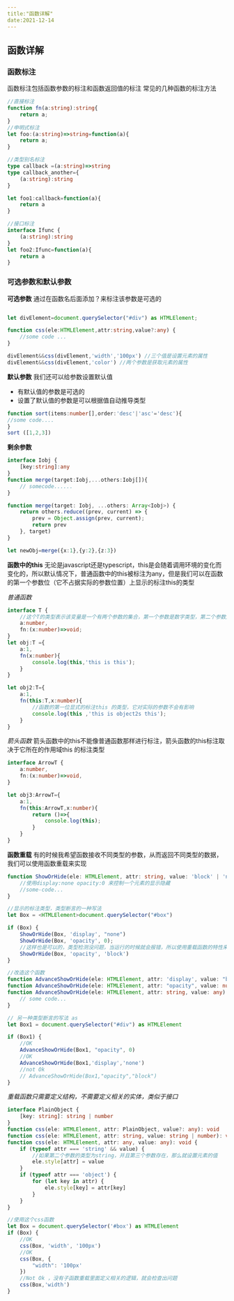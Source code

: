 ```yaml
---
title:"函数详解"
date:2021-12-14
---
```


## 函数详解

### 函数标注

函数标注包括函数参数的标注和函数返回值的标注
常见的几种函数的标注方法

```typescript
//直接标注
function fn(a:string):string{
    return a;
}
//申明式标注
let foo:(a:string)=>string=function(a){
    return a;
}

//类型别名标注
type callback =(a:string)=>string
type callback_another={
    (a:string):string
}

let foo1:callback=function(a){
    return a
}

//接口标注
interface Ifunc {
    (a:string):string
}
let foo2:Ifunc=function(a){
    return a
}
```

### 可选参数和默认参数

**可选参数**
通过在函数名后面添加？来标注该参数是可选的

```typescript

let divElement=document.querySelector("#div") as HTMLElement;

function css(ele:HTMLElement,attr:string,value?:any) {
    //some code ...
}

divElement&&css(divElement,'width','100px') //三个值是设置元素的属性
divElement&&css(divElement,'color') //两个参数是获取元素的属性

```

**默认参数**
我们还可以给参数设置默认值

- 有默认值的参数是可选的
- 设置了默认值的参数是可以根据值自动推导类型

```typescript
function sort(items:number[],order:'desc'|'asc'='desc'){
//some code....
}
sort ([1,2,3])
```

**剩余参数**

```typescript
interface Iobj {
    [key:string]:any
}
function merge(target:Iobj,...others:Iobj[]){
    // somecode......
}
```

```typescript
function merge(target: Iobj, ...others: Array<Iobj>) {
    return others.reduce((prev, current) => {
        prev = Object.assign(prev, current);
        return prev
    }, target)
}

let newObj=merge({x:1},{y:2},{z:3})

```

**函数中的this**
无论是javascript还是typescript，this是会随着调用环境的变化而变化的，所以默认情况下，普通函数中的this被标注为any，但是我们可以在函数的第一个参数位（它不占据实际的参数位置）上显示的标注this的类型

*普通函数*

```typescript
interface T {
    //这个T的类型表示该变量是一个有两个参数的集合，第一个参数是数字类型，第二个参数是一个函数（传入的值为数字类型返回的值为无值类型）
    a:number,
    fn:(x:number)=>void;
}
let obj:T ={
    a:1,
    fn(x:number){
        console.log(this,'this is this');
    }
}

let obj2:T={
    a:1,
    fn(this:T,x:number){
        //函数的第一位显式的标注this 的类型，它对实际的参数不会有影响
        console.log(this ,'this is object2s this');
    }
}
```

*箭头函数*
箭头函数中的this不能像普通函数那样进行标注，箭头函数的this标注取决于它所在的作用域this 的标注类型

```typescript
interface ArrowT {
    a:number,
    fn:(x:number)=>void,
}

let obj3:ArrowT={
    a:1,
    fn(this:ArrowT,x:number){
        return ()=>{
            console.log(this);
        }
    }
}
```

**函数重载**
有的时候我希望函数接收不同类型的参数，从而返回不同类型的数据，我们可以使用函数重载来实现

```typescript
function ShowOrHide(ele: HTMLElement, attr: string, value: 'block' | 'none' | number) {
    //使用display:none opacity:0 来控制一个元素的显示隐藏
    //some-code...
}

//显示的标注类型，类型断言的一种写法
let Box = <HTMLElement>document.querySelector("#box")

if (Box) {
    ShowOrHide(Box, 'display', "none")
    ShowOrHide(Box, 'opacity', 0);
    //这样也是可以的，类型检测没问题，当运行的时候就会报错，所以使用重载函数的特性来改造一下这个函数
    ShowOrHide(Box, 'opacity', 'block')
}

//改造这个函数
function AdvanceShowOrHide(ele: HTMLElement, attr: 'display', value: "block" | "none")
function AdvanceShowOrHide(ele: HTMLElement, attr: "opacity", value: number)
function AdvanceShowOrHide(ele: HTMLElement, attr: string, value: any) {
    // some code...
}

// 另一种类型断言的写法 as 
let Box1 = document.querySelector("#div") as HTMLElement

if (Box1) {
    //OK
    AdvanceShowOrHide(Box1, "opacity", 0)
    //OK
    AdvanceShowOrHide(Box1,'display','none')
    //not Ok
    // AdvanceShowOrHide(Box1,"opacity","block")
}
```

*重载函数只需要定义结构，不需要定义相关的实体，类似于接口*

```typescript
interface PlainObject {
    [key: string]: string | number
}
function css(ele: HTMLElement, attr: PlainObject, value?: any): void
function css(ele: HTMLElement, attr: string, value: string | number): void
function css(ele: HTMLElement, attr: any, value: any): void {
    if (typeof attr === 'string' && value) {
        //如果第二个参数的类型为string，并且第三个参数存在，那么就设置元素的值
        ele.style[attr] = value
    }
    if (typeof attr === 'object') {
        for (let key in attr) {
            ele.style[key] = attr[key]
        }
    }
}

//使用这个css函数
let Box = document.querySelector('#box') as HTMLElement
if (Box) {
    //OK
    css(Box, 'width', '100px')
    //OK
    css(Box, {
        "width": '100px'
    })
    //Not Ok ，没有子函数重载里面定义相关的逻辑，就会检查出问题
    css(Box,'width')
}
```
